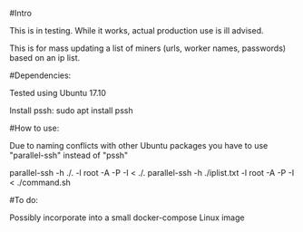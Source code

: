 #Intro

This is in testing. While it works, actual production use is ill advised.

This is for mass updating a list of miners (urls, worker names, passwords) based on an ip list.

#Dependencies:

Tested using Ubuntu 17.10

Install pssh: sudo apt install pssh


#How to use:

Due to naming conflicts with other Ubuntu packages you have to use "parallel-ssh" instead of "pssh"

parallel-ssh -h ./<nameofiplist>.<fileextension> -l root -A -P -I < ./<nameofcommandfile>.<fileextension> 
parallel-ssh -h ./iplist.txt -l root -A -P -I < ./command.sh 

#To do:  

Possibly incorporate into a small docker-compose Linux image
